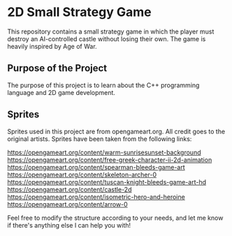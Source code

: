 # 2D Small Strategy Game

This repository contains a small strategy game in which the player must destroy an AI-controlled castle without losing their own. The game is heavily inspired by Age of War.

## Purpose of the Project

The purpose of this project is to learn about the C++ programming language and 2D game development.

## Sprites

Sprites used in this project are from opengameart.org. All credit goes to the original artists. Sprites have been taken from the following links:

https://opengameart.org/content/warm-sunrisesunset-background
https://opengameart.org/content/free-greek-character-ii-2d-animation
https://opengameart.org/content/spearman-bleeds-game-art
https://opengameart.org/content/skeleton-archer-0
https://opengameart.org/content/tuscan-knight-bleeds-game-art-hd
https://opengameart.org/content/castle-2d
https://opengameart.org/content/isometric-hero-and-heroine
https://opengameart.org/content/arrow-0

Feel free to modify the structure according to your needs, and let me know if there's anything else I can help you with!